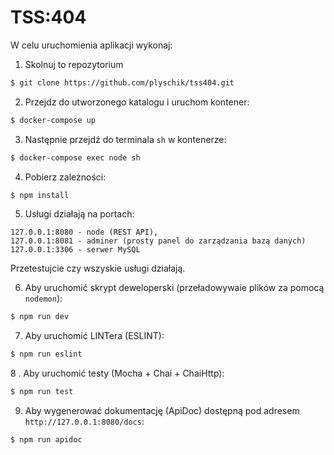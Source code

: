 # TSS:404

W celu uruchomienia aplikacji wykonaj:

1. Skolnuj to repozytorium
```bash
$ git clone https://github.com/plyschik/tss404.git
```

2. Przejdz do utworzonego katalogu i uruchom kontener:
```bash
$ docker-compose up
```

3. Następnie przejdź do terminala `sh` w kontenerze:
```bash
$ docker-compose exec node sh
```

4. Pobierz zależności:
```bash
$ npm install
```

5. Usługi działają na portach:
```
127.0.0.1:8080 - node (REST API),
127.0.0.1:8081 - adminer (prosty panel do zarządzania bazą danych)
127.0.0.1:3306 - serwer MySQL
```
Przetestujcie czy wszyskie usługi działają.

6. Aby uruchomić skrypt deweloperski (przeładowywaie plików za pomocą `nodemon`):
```bash
$ npm run dev
``` 

7. Aby uruchomić LINTera (ESLINT):
```bash
$ npm run eslint
```

8 . Aby uruchomić testy (Mocha + Chai + ChaiHttp):
```bash
$ npm run test
```

9. Aby wygenerować dokumentację (ApiDoc) dostępną pod adresem `http://127.0.0.1:8080/docs`:
```bash
$ npm run apidoc
```